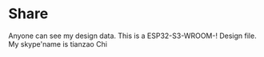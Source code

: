 # Share
Anyone can see my design data.
This is a ESP32-S3-WROOM-! Design file. My skype'name is tianzao Chi
